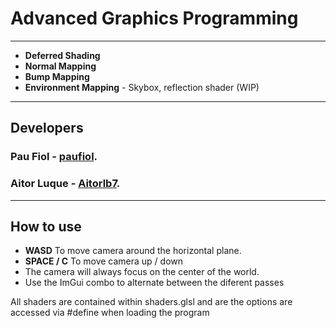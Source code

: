 # Advanced Graphics Programming
****
- **Deferred Shading**
- **Normal Mapping**
- **Bump Mapping**
- **Environment Mapping** - Skybox, reflection shader  (WIP) 


****
## Developers
### Pau Fiol - [paufiol](<https://github.com/paufiol>).
### Aitor Luque - [Aitorlb7](<https://github.com/Aitorlb7>).

****
## How to use
* **WASD** To move camera around the horizontal plane. 
* **SPACE / C** To move camera up / down
* The camera will always focus on the center of the world. 
* Use the ImGui combo to alternate between the diferent passes 

All shaders are contained within shaders.glsl and are the options are accessed via #define when loading the program